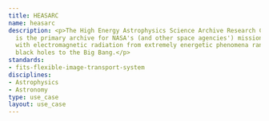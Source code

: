 ```yaml
---
title: HEASARC
name: heasarc
description: <p>The High Energy Astrophysics Science Archive Research Center (HEASARC)
  is the primary archive for NASA's (and other space agencies') missions dealing
  with electromagnetic radiation from extremely energetic phenomena ranging from
  black holes to the Big Bang.</p>
standards:
- fits-flexible-image-transport-system
disciplines:
- Astrophysics
- Astronomy
type: use_case
layout: use_case
---
```


